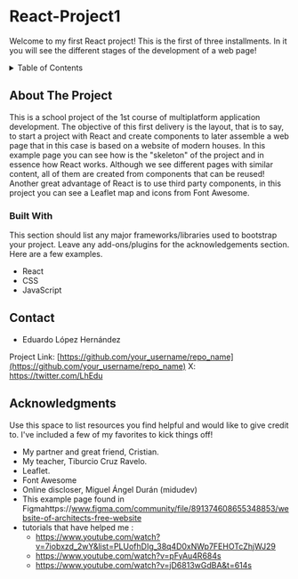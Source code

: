# React-Project1
Welcome to my first React project! This is the first of three installments. In it you will see the different stages of the development of a web page!

<!-- TABLE OF CONTENTS -->
<details>
  <summary>Table of Contents</summary>
  <ol>
    <li>
      <a href="#about-the-project">About The Project</a>
      <ul>
        <li><a href="#built-with">Built With</a></li>
      </ul>
    </li>
    <li><a href="#contact">Contact</a></li>
    <li><a href="#acknowledgments">Acknowledgments</a></li>
  </ol>
</details>

<!-- ABOUT THE PROJECT -->
## About The Project
This is a school project of the 1st course of multiplatform application development. The objective of this first delivery is the layout, that is to say, to start a project with React and create components to later assemble a web page that in this case is based on a website of modern houses.
In this example page you can see how is the "skeleton" of the project and in essence how React works. Although we see different pages with similar content, all of them are created from components that can be reused!
Another great advantage of React is to use third party components, in this project you can see a Leaflet map and icons from Font Awesome. 
### Built With
This section should list any major frameworks/libraries used to bootstrap your project. Leave any add-ons/plugins for the acknowledgements section. Here are a few examples.
* React
* CSS
* JavaScript
<!-- CONTACT -->
## Contact

- Eduardo López Hernández

Project Link: [https://github.com/your_username/repo_name](https://github.com/your_username/repo_name)
X: https://twitter.com/LhEdu

<!-- ACKNOWLEDGMENTS -->
## Acknowledgments
Use this space to list resources you find helpful and would like to give credit to. I've included a few of my favorites to kick things off!
* My partner and great friend, Cristian.
* My teacher, Tiburcio Cruz Ravelo.
* Leaflet.
* Font Awesome
* Online discloser, Miguel Ángel Durán (midudev)
* This example page found in Figmahttps://www.figma.com/community/file/891374608655348853/website-of-architects-free-website
* tutorials that have helped me :
  - https://www.youtube.com/watch?v=7iobxzd_2wY&list=PLUofhDIg_38q4D0xNWp7FEHOTcZhjWJ29
  - https://www.youtube.com/watch?v=pFyAu4R684s
  - https://www.youtube.com/watch?v=jD6813wGdBA&t=614s
